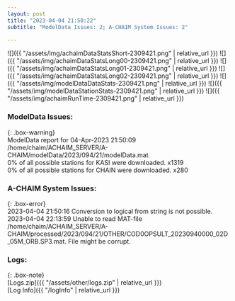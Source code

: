 ```yaml
---
layout: post
title: "2023-04-04 21:50:22"
subtitle: "ModelData Issues: 2; A-CHAIM System Issues: 2"

---
```


![]({{ "/assets/img/achaimDataStatsShort-2309421.png" | relative_url }})
![]({{ "/assets/img/achaimDataStatsLong00-2309421.png" | relative_url }})
![]({{ "/assets/img/achaimDataStatsLong01-2309421.png" | relative_url }})
![]({{ "/assets/img/achaimDataStatsLong02-2309421.png" | relative_url }})
![]({{ "/assets/img/modelDataDataStats-2309421.png" | relative_url }})
![]({{ "/assets/img/modelDataStationStats-2309421.png" | relative_url }})
![]({{ "/assets/img/achaimRunTime-2309421.png" | relative_url }})


### ModelData Issues:  
  
{: .box-warning}  
 ModelData report for 04-Apr-2023 21:50:09   
 /home/chaim/ACHAIM_SERVER/A-CHAIM/modelData/2023/094/21/modelData.mat   
 0% of all possible stations for KASI were downloaded. x1319   
 0% of all possible stations for CHAIN were downloaded. x280   
  
### A-CHAIM System Issues:  
  
{: .box-error}  
2023-04-04 21:50:16 Conversion to logical from string is not possible.  
2023-04-04 22:13:59 Unable to read MAT-file /home/chaim/ACHAIM_SERVER/A-CHAIM/processed/2023/094/21/OTHER/COD0OPSULT_20230940000_02D_05M_ORB.SP3.mat. File might be corrupt.  

### Logs:  
  
{: .box-note}  
[Logs.zip]({{ "/assets/other/logs.zip" | relative_url }})  
[Log Info]({{ "/logInfo" | relative_url }})  
